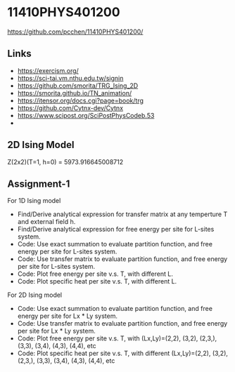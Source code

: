 # 11410PHYS401200

https://github.com/pcchen/11410PHYS401200/

## Links
* https://exercism.org/
* https://sci-tai.vm.nthu.edu.tw/signin
* https://github.com/smorita/TRG_Ising_2D
* https://smorita.github.io/TN_animation/
* https://itensor.org/docs.cgi?page=book/trg
* https://github.com/Cytnx-dev/Cytnx
* https://www.scipost.org/SciPostPhysCodeb.53
* 
## 2D Ising Model

Z(2x2)(T=1, h=0) = 5973.916645008712

## Assignment-1
For 1D Ising model
* Find/Derive analytical expression for transfer matrix at any temperture T and external field h.
* Find/Derive analytical expression for free energy per site for L-sites system.
* Code: Use exact summation to evaluate partition function, and free energy per site for L-sites system.
* Code: Use transfer matrix to evaluate partition function, and free energy per site for L-sites system.
* Code: Plot free energy per site v.s. T, with different L.
* Code: Plot specific heat per site v.s. T, with different L.

For 2D Ising model
* Code: Use exact summation to evaluate partition function, and free energy per site for Lx * Ly system.
* Code: Use transfer matrix to evaluate partition function, and free energy per site for Lx * Ly system.
* Code: Plot free energy per site v.s. T, with (Lx,Ly)=(2,2), (3,2), (2,3,), (3,3), (3,4), (4,3), (4,4), etc
* Code: Plot specific heat per site v.s. T, with different (Lx,Ly)=(2,2), (3,2), (2,3,), (3,3), (3,4), (4,3), (4,4), etc
